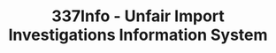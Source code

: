 ---
layout: default
bigquery: https://console.cloud.google.com/bigquery?p=patents-public-data&d=usitc_investigations&page=dataset&project=sheets-management-319211
citation: US International Trade Commission 337Info Unfair Import Investigations Information
  System
contributors: US International Trade Comission
cost: None
description: US International Trade Commission 337Info Unfair Import Investigations
  Information System contains data on investigations done under Section 337. Section
  337 declares the infringement of certain statutory intellectual property rights
  and other forms of unfair competition in import trade to be unlawful practices.
  Most Section 337 investigations involve allegations of patent or registered trademark
  infringement.
documentation: FAQ and tutorial available on the site
last_edit: Mon, 04 Apr 2022 19:10:40 GMT
location: https://pubapps2.usitc.gov/337external/
maintained_by: US International Trade Comission
schema_fields: '[''targetDate'', ''respondent'', ''currentActiveALJ'', ''title'',
  ''patentNumbers'', ''copyrightNumbers'', ''dateOfPublicationFrNotice'', ''actualStartDateEvidHear'',
  ''cafcAppeals'', ''teoIdDueDate'', ''markmanHearing'', ''reportingRequirements'',
  ''id'', ''htsNumbers'', ''complainant'', ''finalIdOnViolationIssue'', ''finalDetNoViolation'',
  ''issueDateOtherNonFinal'', ''scheduledEndDateEvidHear'', ''aljAssigned'', ''finalDetViolation'',
  ''lastUpdated'', ''teoProceedingInvolved'', ''dateCreated'', ''invUnfairAct'', ''dateComplaintFiled'',
  ''finalIdOnViolationDue'', ''teoReliefGranted'', ''gcAttorney'', ''patentNumber'',
  ''currentStatus'', ''actualEndDateEvidHear'', ''startDateMarkmanHearing'', ''investigationType'',
  ''scheduledStartDateEvidHear'', ''internalRemand'', ''ouiiAttorney'', ''endDateMarkmanHearing'',
  ''investigationNo'', ''ouiiParticipation'', ''trademarkNumbers'', ''publication_number'',
  ''teoIdIssueDate'', ''docketNo'', ''investigationTermDate'']'
shortname: unfair_import_investigations
tags:
- import
- legal
- trade
timeframe: 2008-2021 (prior to 2008 downloadable as a JSON file)
title: 337Info - Unfair Import Investigations Information System
uuid: 2721f5ec-e599-4890-9265-9706719fc71e
---